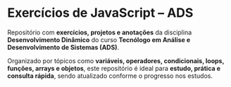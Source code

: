 # Exercícios de JavaScript – ADS

Repositório com **exercícios, projetos e anotações** da disciplina **Desenvolvimento Dinâmico** do curso **Tecnólogo em Análise e Desenvolvimento de Sistemas (ADS)**.

Organizado por tópicos como **variáveis, operadores, condicionais, loops, funções, arrays e objetos**, este repositório é ideal para **estudo, prática e consulta rápida**, sendo atualizado conforme o progresso nos estudos.
